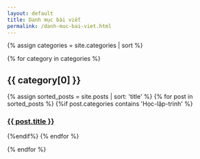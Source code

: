 ```yaml
---
layout: default
title: Danh mục bài viết
permalink: /danh-muc-bai-viet.html
---
```



{% assign categories = site.categories | sort %}
<div id="index">

{% for category in categories %}
<a name="{{ category[0] }}"></a><h2>{{ category[0] }}</h2>
{% assign sorted_posts = site.posts | sort: 'title' %}
{% for post in sorted_posts %}
{%if post.categories contains 'Học-lập-trình' %}

  <h3>
  <a href="{{ site.url }}{{site.baseurl}}{{ post.url }}" title="{{ post.title }}">{{ post.title }}</a>
  </h3>
{%endif%}
{% endfor %}

{% endfor %}
</div>


